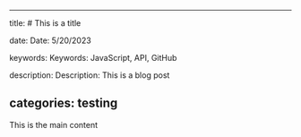 
---
title: # This is a title

date: Date: 5/20/2023

keywords: Keywords: JavaScript, API, GitHub

description: Description: This is a blog post

categories: testing
---

This is the main content

